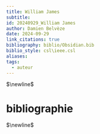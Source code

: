 ```yaml
---
title: William James
subtitle: 
id: 20240929_William James
author: Damien Belvèze
date: 2024-09-29
link_citations: true
bibliography: biblio/Obsidian.bib
biblio_style: csl\ieee.csl
aliases: 
tags:
  - auteur
---
```




$\newline$
# bibliographie
$\newline$






